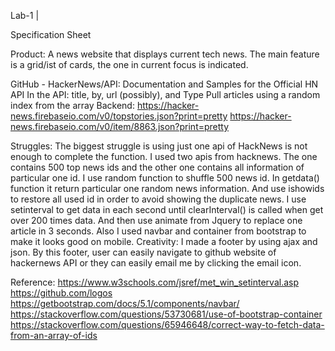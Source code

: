 Lab-1 | 

Specification Sheet

Product:
A news website that displays current tech news. 
The main feature is a grid/ist of cards, the one in current focus is indicated.

GitHub - HackerNews/API: Documentation and Samples for the Official HN API
In the API: title, by, url (possibly), and Type
Pull articles using a random index from the array
Backend:
https://hacker-news.firebaseio.com/v0/topstories.json?print=pretty
https://hacker-news.firebaseio.com/v0/item/8863.json?print=pretty

Struggles:
The biggest struggle is using just one api of HackNews is not enough to complete the function. I used two apis from hacknews. The one contains 500 top news ids and the other one contains all information of particular one id. I use random function to shuffle 500 news id. In getdata() function it return particular one random news information. And use ishowids to restore all used id in order to avoid showing the duplicate news. I use setinterval to get data in each second until clearInterval() is called when get over 200 times data. And then use animate from Jquery to replace one article in 3 seconds. Also I used navbar and container from bootstrap to make it looks good on mobile.
Creativity:
I made a footer by using ajax and json. By this footer, user can easily navigate to github website of hackernews API or they can easily email me by clicking the email icon.

Reference:
https://www.w3schools.com/jsref/met_win_setinterval.asp
https://github.com/logos
https://getbootstrap.com/docs/5.1/components/navbar/
https://stackoverflow.com/questions/53730681/use-of-bootstrap-container
https://stackoverflow.com/questions/65946648/correct-way-to-fetch-data-from-an-array-of-ids

